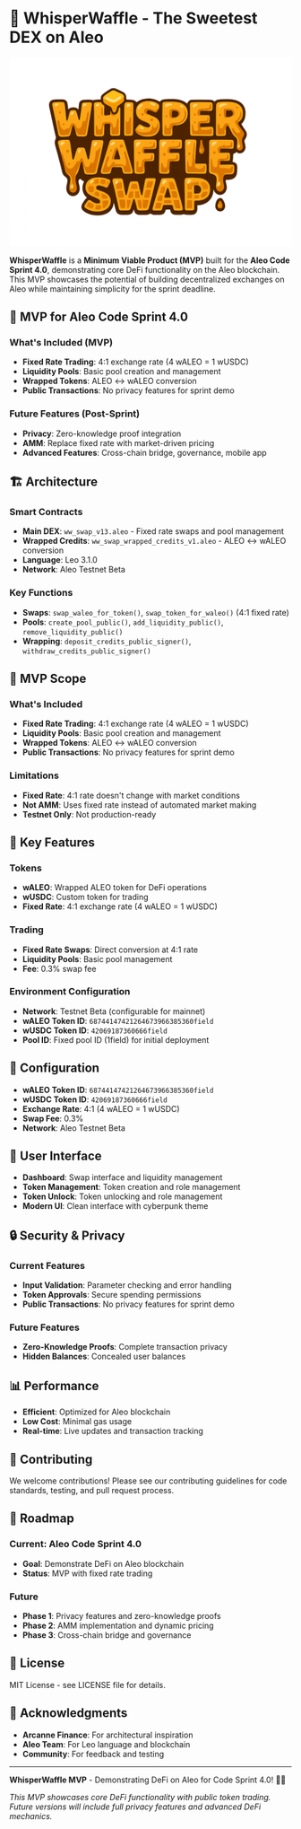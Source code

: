
# 🧇 WhisperWaffle - The Sweetest DEX on Aleo

![WhisperWaffle Logo](public/logo.png)

**WhisperWaffle** is a **Minimum Viable Product (MVP)** built for the **Aleo Code Sprint 4.0**, demonstrating core DeFi functionality on the Aleo blockchain. This MVP showcases the potential of building decentralized exchanges on Aleo while maintaining simplicity for the sprint deadline.

## 🚀 **MVP for Aleo Code Sprint 4.0**

### **What's Included (MVP)**
- **Fixed Rate Trading**: 4:1 exchange rate (4 wALEO = 1 wUSDC)
- **Liquidity Pools**: Basic pool creation and management
- **Wrapped Tokens**: ALEO ↔ wALEO conversion
- **Public Transactions**: No privacy features for sprint demo

### **Future Features (Post-Sprint)**
- **Privacy**: Zero-knowledge proof integration
- **AMM**: Replace fixed rate with market-driven pricing
- **Advanced Features**: Cross-chain bridge, governance, mobile app

## 🏗️ **Architecture**

### **Smart Contracts**
- **Main DEX**: `ww_swap_v13.aleo` - Fixed rate swaps and pool management
- **Wrapped Credits**: `ww_swap_wrapped_credits_v1.aleo` - ALEO ↔ wALEO conversion
- **Language**: Leo 3.1.0
- **Network**: Aleo Testnet Beta

### **Key Functions**
- **Swaps**: `swap_waleo_for_token()`, `swap_token_for_waleo()` (4:1 fixed rate)
- **Pools**: `create_pool_public()`, `add_liquidity_public()`, `remove_liquidity_public()`
- **Wrapping**: `deposit_credits_public_signer()`, `withdraw_credits_public_signer()`

## 🎯 **MVP Scope**

### **What's Included**
- **Fixed Rate Trading**: 4:1 exchange rate (4 wALEO = 1 wUSDC)
- **Liquidity Pools**: Basic pool creation and management
- **Wrapped Tokens**: ALEO ↔ wALEO conversion
- **Public Transactions**: No privacy features for sprint demo

### **Limitations**
- **Fixed Rate**: 4:1 rate doesn't change with market conditions
- **Not AMM**: Uses fixed rate instead of automated market making
- **Testnet Only**: Not production-ready

## 🎯 **Key Features**

### **Tokens**
- **wALEO**: Wrapped ALEO token for DeFi operations
- **wUSDC**: Custom token for trading
- **Fixed Rate**: 4:1 exchange rate (4 wALEO = 1 wUSDC)

### **Trading**
- **Fixed Rate Swaps**: Direct conversion at 4:1 rate
- **Liquidity Pools**: Basic pool management
- **Fee**: 0.3% swap fee

### **Environment Configuration**
- **Network**: Testnet Beta (configurable for mainnet)
- **wALEO Token ID**: `68744147421264673966385360field`
- **wUSDC Token ID**: `42069187360666field`
- **Pool ID**: Fixed pool ID (1field) for initial deployment

## 🔧 **Configuration**

- **wALEO Token ID**: `68744147421264673966385360field`
- **wUSDC Token ID**: `42069187360666field`
- **Exchange Rate**: 4:1 (4 wALEO = 1 wUSDC)
- **Swap Fee**: 0.3%
- **Network**: Aleo Testnet Beta

## 📱 **User Interface**

- **Dashboard**: Swap interface and liquidity management
- **Token Management**: Token creation and role management
- **Token Unlock**: Token unlocking and role management
- **Modern UI**: Clean interface with cyberpunk theme

## 🔒 **Security & Privacy**

### **Current Features**
- **Input Validation**: Parameter checking and error handling
- **Token Approvals**: Secure spending permissions
- **Public Transactions**: No privacy features for sprint demo

### **Future Features**
- **Zero-Knowledge Proofs**: Complete transaction privacy
- **Hidden Balances**: Concealed user balances

## 📊 **Performance**

- **Efficient**: Optimized for Aleo blockchain
- **Low Cost**: Minimal gas usage
- **Real-time**: Live updates and transaction tracking

## 🤝 **Contributing**

We welcome contributions! Please see our contributing guidelines for code standards, testing, and pull request process.

## 🚀 **Roadmap**

### **Current: Aleo Code Sprint 4.0**
- **Goal**: Demonstrate DeFi on Aleo blockchain
- **Status**: MVP with fixed rate trading

### **Future**
- **Phase 1**: Privacy features and zero-knowledge proofs
- **Phase 2**: AMM implementation and dynamic pricing
- **Phase 3**: Cross-chain bridge and governance

## 📄 **License**

MIT License - see LICENSE file for details.

## 🙏 **Acknowledgments**

- **Arcanne Finance**: For architectural inspiration
- **Aleo Team**: For Leo language and blockchain
- **Community**: For feedback and testing

---

**WhisperWaffle MVP** - Demonstrating DeFi on Aleo for Code Sprint 4.0! 🚀🧇

*This MVP showcases core DeFi functionality with public token trading. Future versions will include full privacy features and advanced DeFi mechanics.*
